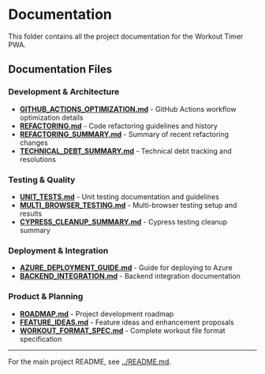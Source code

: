 # Documentation

This folder contains all the project documentation for the Workout Timer PWA.

## Documentation Files

### Development & Architecture
- **[GITHUB_ACTIONS_OPTIMIZATION.md](GITHUB_ACTIONS_OPTIMIZATION.md)** - GitHub Actions workflow optimization details
- **[REFACTORING.md](REFACTORING.md)** - Code refactoring guidelines and history
- **[REFACTORING_SUMMARY.md](REFACTORING_SUMMARY.md)** - Summary of recent refactoring changes
- **[TECHNICAL_DEBT_SUMMARY.md](TECHNICAL_DEBT_SUMMARY.md)** - Technical debt tracking and resolutions

### Testing & Quality
- **[UNIT_TESTS.md](UNIT_TESTS.md)** - Unit testing documentation and guidelines
- **[MULTI_BROWSER_TESTING.md](MULTI_BROWSER_TESTING.md)** - Multi-browser testing setup and results
- **[CYPRESS_CLEANUP_SUMMARY.md](CYPRESS_CLEANUP_SUMMARY.md)** - Cypress testing cleanup summary

### Deployment & Integration
- **[AZURE_DEPLOYMENT_GUIDE.md](AZURE_DEPLOYMENT_GUIDE.md)** - Guide for deploying to Azure
- **[BACKEND_INTEGRATION.md](BACKEND_INTEGRATION.md)** - Backend integration documentation

### Product & Planning
- **[ROADMAP.md](ROADMAP.md)** - Project development roadmap
- **[FEATURE_IDEAS.md](FEATURE_IDEAS.md)** - Feature ideas and enhancement proposals
- **[WORKOUT_FORMAT_SPEC.md](WORKOUT_FORMAT_SPEC.md)** - Complete workout file format specification

---

For the main project README, see [../README.md](../README.md).